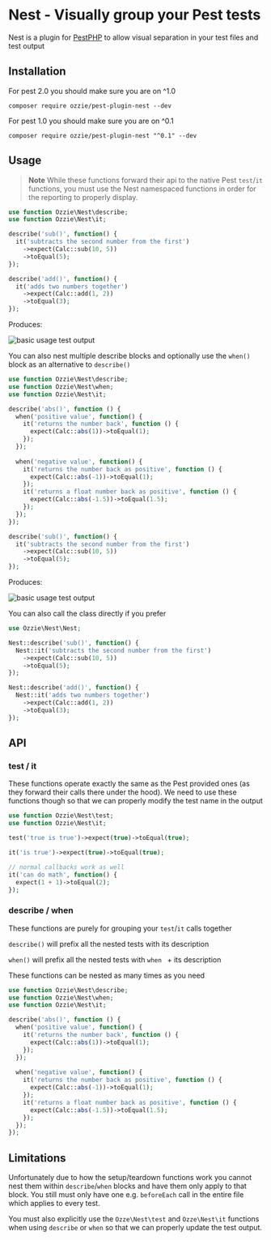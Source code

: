 # Nest - Visually group your Pest tests

Nest is a plugin for [PestPHP](https://pestphp.com/) to allow visual separation in your test files and test output

## Installation

For pest 2.0 you should make sure you are on ^1.0

```shell
composer require ozzie/pest-plugin-nest --dev
```

For pest 1.0 you should make sure you are on ^0.1

```shell
composer require ozzie/pest-plugin-nest "^0.1" --dev
```

## Usage

> **Note**
> While these functions forward their api to the native Pest `test`/`it` functions, you must use the Nest namespaced functions in order for the reporting to properly display. 

```php
use function Ozzie\Nest\describe;
use function Ozzie\Nest\it;

describe('sub()', function() {
  it('subtracts the second number from the first')
    ->expect(Calc::sub(10, 5))
    ->toEqual(5);
});

describe('add()', function() {
  it('adds two numbers together')
    ->expect(Calc::add(1, 2))
    ->toEqual(3);
});
```

Produces:

![basic usage test output](./assets/readme-basic.png)

You can also nest multiple describe blocks and optionally use the `when()` block as an alternative to `describe()` 

```php
use function Ozzie\Nest\describe;
use function Ozzie\Nest\when;
use function Ozzie\Nest\it;

describe('abs()', function () {
  when('positive value', function() {
    it('returns the number back', function () {
      expect(Calc::abs(1))->toEqual(1);
    });
  });
  
  when('negative value', function() {
    it('returns the number back as positive', function () {
      expect(Calc::abs(-1))->toEqual(1);
    });
    it('returns a float number back as positive', function () {
      expect(Calc::abs(-1.5))->toEqual(1.5);
    });
  });
});

describe('sub()', function() {
  it('subtracts the second number from the first')
    ->expect(Calc::sub(10, 5))
    ->toEqual(5);
});
```

Produces:

![basic usage test output](./assets/readme-advanced.png)

You can also call the class directly if you prefer

```php
use Ozzie\Nest\Nest;

Nest::describe('sub()', function() {
  Nest::it('subtracts the second number from the first')
    ->expect(Calc::sub(10, 5))
    ->toEqual(5);
});

Nest::describe('add()', function() {
  Nest::it('adds two numbers together')
    ->expect(Calc::add(1, 2))
    ->toEqual(3);
});
```

## API

### test / it

These functions operate exactly the same as the Pest provided ones (as they forward their calls there under the hood). We need to use these functions though so that we can properly modify the test name in the output

```php
use function Ozzie\Nest\test;
use function Ozzie\Nest\it;

test('true is true')->expect(true)->toEqual(true);

it('is true')->expect(true)->toEqual(true);

// normal callbacks work as well
it('can do math', function() {
  expect(1 + 1)->toEqual(2);
});
```

### describe / when

These functions are purely for grouping your `test`/`it` calls together

`describe()` will prefix all the nested tests with its description

`when()` will prefix all the nested tests with `when ` + its description

These functions can be nested as many times as you need

```php
use function Ozzie\Nest\describe;
use function Ozzie\Nest\when;
use function Ozzie\Nest\it;

describe('abs()', function () {
  when('positive value', function() {
    it('returns the number back', function () {
      expect(Calc::abs(1))->toEqual(1);
    });
  });
  
  when('negative value', function() {
    it('returns the number back as positive', function () {
      expect(Calc::abs(-1))->toEqual(1);
    });
    it('returns a float number back as positive', function () {
      expect(Calc::abs(-1.5))->toEqual(1.5);
    });
  });
});
```

## Limitations

Unfortunately due to how the setup/teardown functions work you cannot nest them within `describe`/`when` blocks and have them only apply to that block. You still must only have one e.g. `beforeEach` call in the entire file which applies to every test.

You must also explicitly use the `Ozze\Nest\test` and `Ozze\Nest\it` functions when using `describe` or `when` so that we can properly update the test output.
